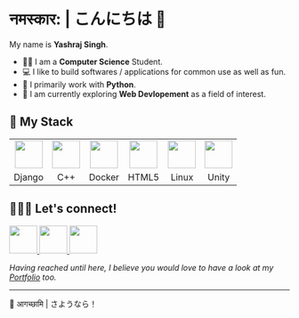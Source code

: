#  नमस्कार:  | こんにちは 👋

My name is **Yashraj Singh**.
- 👨‍🎓 I am a **Computer Science** Student.
- 💻 I like to build softwares / applications for common use as well as fun.
- 🧰 I primarily work with **Python**.
- 🤖 I am currently exploring **Web Devlopement** as a field of interest.

## 🧰 My Stack

<table>
  <tr>
    <td align="center"><img src="https://cdn.jsdelivr.net/gh/devicons/devicon/icons/django/django-plain.svg" width=50 ></td>
    <td align="center"><img src="https://cdn.jsdelivr.net/gh/devicons/devicon/icons/cplusplus/cplusplus-original.svg" width=50 ></td>
    <td align="center"><img src="https://cdn.jsdelivr.net/gh/devicons/devicon/icons/docker/docker-original-wordmark.svg" width=50 ></td>
    <td align="center"><img src="https://cdn.jsdelivr.net/gh/devicons/devicon/icons/html5/html5-original-wordmark.svg" width=50 ></td>
    <td align="center"><img src="https://cdn.jsdelivr.net/gh/devicons/devicon/icons/linux/linux-original.svg" width=50 ></td>
    <td align="center"><img src="https://cdn.jsdelivr.net/gh/devicons/devicon/icons/unity/unity-original-wordmark.svg" width=50 ></td>
          
  </tr>
  <tr>
    <td align="center">Django</td>
    <td align="center">C++</td>
    <td align="center">Docker</td>
    <td align="center">HTML5</td>
    <td align="center">Linux</td>
    <td align="center">Unity</td>
  </tr>
 </table>

## 🧑‍🤝‍🧑 Let's connect!

<a href="https://www.linkedin.com/in/yashraj-singh-b26b4b1a4/">
  <img width=50 src="https://cdn.jsdelivr.net/gh/devicons/devicon/icons/linkedin/linkedin-original.svg" />
</a>
<a href="https://www.instagram.com/yash.raj________/">
  <img width=50 src="https://camo.githubusercontent.com/c9dacf0f25a1489fdbc6c0d2b41cda58b77fa210a13a886d6f99e027adfbd358/68747470733a2f2f6564656e742e6769746875622e696f2f537570657254696e7949636f6e732f696d616765732f7376672f696e7374616772616d2e737667" />
</a>

<a href="mailto:itsmeyashraj.official@gmail.com">
  <img width=50 src="https://camo.githubusercontent.com/0f3aa1f457bb92fbd2411761262ce1fb0f766ed74a4f4289bfc4a0b6024335d6/68747470733a2f2f6564656e742e6769746875622e696f2f537570657254696e7949636f6e732f696d616765732f7376672f656d61696c2e737667" />
</a>

*Having reached until here, I believe you would love to have a look at my [Portfolio](https://divyanshf.herokuapp.com) too.*

<hr/>

👋  आगच्छामि | さようなら！
<!-- <a href="#">
  <img style="border-radius:50%;" width=50 src="https://raw.githubusercontent.com/DivyanshFalodiya/profile/master/public/images/logo.jpg" />
</a> -->
